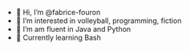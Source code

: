 - 👋 Hi, I’m @fabrice-fouron
- 👀 I’m interested in volleyball, programming, fiction
- 🌱 I’m am fluent in Java and Python
- 📖 Currently learning Bash

<!---
fabrice-fouron/fabrice-fouron is a ✨ special ✨ repository because its `README.md` (this file) appears on your GitHub profile.
You can click the Preview link to take a look at your changes.
--->
